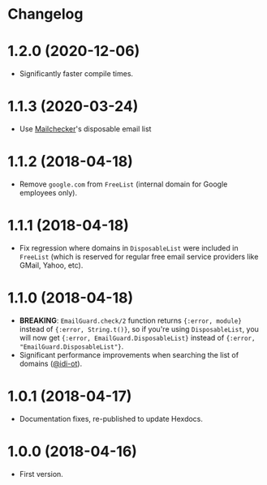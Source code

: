 # Changelog

# 1.2.0 (2020-12-06)
- Significantly faster compile times.

# 1.1.3 (2020-03-24)
- Use [Mailchecker](https://github.com/FGRibreau/mailchecker)'s disposable email list

# 1.1.2 (2018-04-18)
- Remove `google.com` from `FreeList` (internal domain for Google employees only).

# 1.1.1 (2018-04-18)
- Fix regression where domains in `DisposableList` were included in `FreeList` (which is reserved for regular free email service providers like GMail, Yahoo, etc).

# 1.1.0 (2018-04-18)
- __BREAKING__: `EmailGuard.check/2` function returns `{:error, module}` instead of `{:error, String.t()}`, so if you're using `DisposableList`, you will now get `{:error, EmailGuard.DisposableList}` instead of `{:error, "EmailGuard.DisposableList"}`.
- Significant performance improvements when searching the list of domains ([@idi-ot](https://github.com/idi-ot)).

# 1.0.1 (2018-04-17)
- Documentation fixes, re-published to update Hexdocs.

# 1.0.0 (2018-04-16)
- First version.
